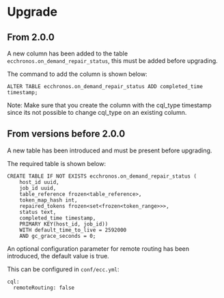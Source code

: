 # Upgrade

## From 2.0.0

A new column has been added to the table `ecchronos.on_demand_repair_status`, this must be added before upgrading.

The command to add the column is shown below:
```
ALTER TABLE ecchronos.on_demand_repair_status ADD completed_time timestamp;
```

Note: Make sure that you create the column with the cql_type timestamp since its not possible to change cql_type on an existing column.

## From versions before 2.0.0

A new table has been introduced and must be present before upgrading.

The required table is shown below:
```
CREATE TABLE IF NOT EXISTS ecchronos.on_demand_repair_status (
    host_id uuid,
    job_id uuid,
    table_reference frozen<table_reference>,
    token_map_hash int,
    repaired_tokens frozen<set<frozen<token_range>>>,
    status text,
    completed_time timestamp,
    PRIMARY KEY(host_id, job_id))
    WITH default_time_to_live = 2592000
    AND gc_grace_seconds = 0;
```

An optional configuration parameter for remote routing has been introduced, the default value is true.

This can be configured in `conf/ecc.yml`:
```
cql:
  remoteRouting: false
```